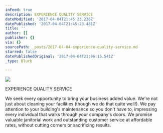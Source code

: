 ```yaml
---
inFeed: true
description: EXPERIENCE QUALITY SERVICE
dateModified: '2017-04-04T21:45:23.236Z'
datePublished: '2017-04-04T21:45:23.481Z'
title: ''
author: []
publisher: {}
via: {}
sourcePath: _posts/2017-04-04-experience-quality-service.md
starred: false
datePublishedOriginal: '2017-04-04T21:06:15.541Z'
_type: Blurb

---
```

![](https://the-grid-user-content.s3-us-west-2.amazonaws.com/4d312f0b-373c-4663-b968-09fe8bcf2c52.png)

EXPERIENCE QUALITY SERVICE

We seek every opportunity to bring your business added value. We're not just about cleaning your facilities (though we do that quite well!). We pay attention to your building's maintenance so you don't have to, impressing every individual that walks through your company's doors. We promise valuable janitorial work and outstanding customer service at affordable rates, without cutting corners or sacrificing results.